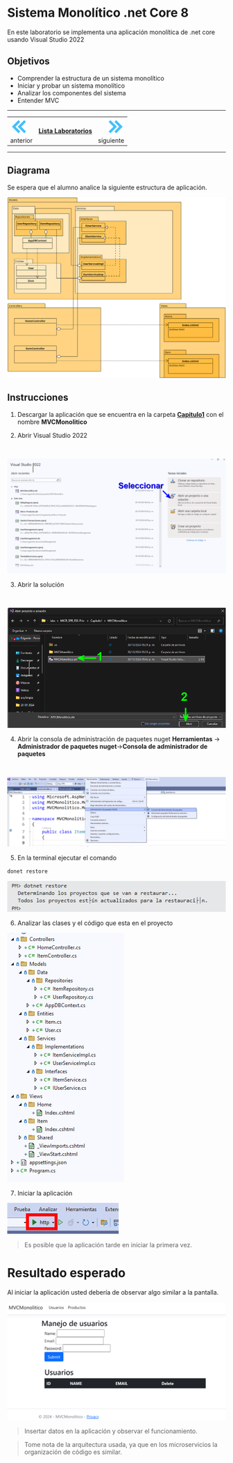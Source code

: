 # Sistema Monolítico .net Core 8

En este laboratorio se implementa una aplicación monolítica de .net core usando Visual Studio 2022


## Objetivos
- Comprender la estructura de un sistema monolítico
- Iniciar y probar un sistema monolítico
- Analizar los componentes del sistema
- Entender MVC 

---
<!--Este fragmento es la barra de 
navegación-->

<div style="width: 400px;">
        <table width="50%">
            <tr>
                <td style="text-align: start;">
                    <a><img src="../images/anterior.png" width="40px"></a>
                    <br>anterior
                </td>
                <td style="text-align: center;">
                   <a href="../MLOps_Databricks/README.md"><h4>Lista Laboratorios</h4></a>
                </td>
<td style="text-align: end;">
                    <a><img src="../images/siguiente.png" width="40px"></a>
                    <br>siguiente
                </td>
            </tr>
        </table>
</div>

---

## Diagrama 

Se espera que el alumno analice la siguiente estructura de aplicación. 

![diagrama](../images/1/diagramaMVC.png)



## Instrucciones 

1. Descargar la aplicación que se encuentra en la carpeta **[Capitulo1](../Capitulo1)** con el nombre **MVCMonolitico**

2. Abrir Visual Studio 2022 
<br>

![opcion](../images/1/2.png)

3. Abrir la solución

<br>

![solucion](../images/1/3.png)

4.  Abrir la consola de administración de paquetes nuget **Herramientas** -> **Administrador de paquetes nuget**->**Consola de administrador de paquetes**
<br>

![alt text](../images/1/4.png)

5. En la terminal ejecutar el comando 

```bash
donet restore
```

![restore](../images/1/5.png)


6. Analizar las clases y el código que esta en el proyecto

![alt text](../images/1/6.png)

7. Iniciar la aplicación

![alt text](../images/1/7.png)

> Es posible que la aplicación tarde en iniciar la primera vez.



# Resultado esperado

Al iniciar la aplicación usted debería de observar algo similar a la pantalla. 

![alt text](../images/1/8.png)

> Insertar datos en la aplicación y observar el funcionamiento. 

> Tome nota de la arquitectura usada, ya que en los microservicios la organización de código es similar. 
